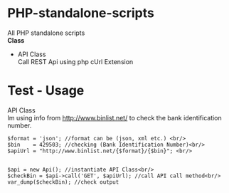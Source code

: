 PHP-standalone-scripts
======================

All PHP standalone scripts 
    <br/><strong>Class</strong>
    <ul>
      <li>API Class</li>
         Call REST Api using php cUrl Extension
    </ul>
    
Test - Usage
======================
API Class <br/>
Im using info from http://www.binlist.net/ to check the bank identification number.

    $format = 'json'; //format can be (json, xml etc.) <br/>
    $bin    = 429503; //checking (Bank Identification Number)<br/>
    $apiUrl = "http://www.binlist.net/{$format}/{$bin}"; <br/>


    $api = new Api(); //instantiate API Class<br/>
    $checkBin = $api->call('GET', $apiUrl); //call API call method<br/>
    var_dump($checkBin); //check output
